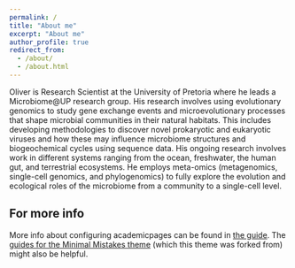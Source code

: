 ```yaml
---
permalink: /
title: "About me"
excerpt: "About me"
author_profile: true
redirect_from: 
  - /about/
  - /about.html
---
```


Oliver is Research Scientist at the University of Pretoria where he leads a Microbiome@UP research group. His research involves using evolutionary genomics to study gene exchange events and microevolutionary processes that shape microbial communities in their natural habitats. This includes developing methodologies to discover novel prokaryotic and eukaryotic viruses and how these may influence microbiome structures and biogeochemical cycles using sequence data. His ongoing research involves work in different systems ranging from the ocean, freshwater, the human gut, and terrestrial ecosystems. He employs meta-omics (metagenomics, single-cell genomics, and phylogenomics) to fully explore the evolution and ecological roles of the microbiome from a community to a single-cell level.



For more info
------
More info about configuring academicpages can be found in [the guide](https://academicpages.github.io/markdown/). The [guides for the Minimal Mistakes theme](https://mmistakes.github.io/minimal-mistakes/docs/configuration/) (which this theme was forked from) might also be helpful.

